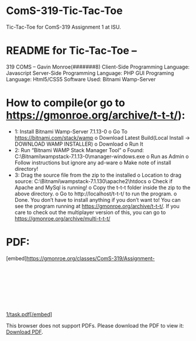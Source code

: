 
# ComS-319-Tic-Tac-Toe
Tic-Tac-Toe for ComS-319 Assignment 1 at ISU.
# README for Tic-Tac-Toe – 
319 COMS – Gavin Monroe(#######8) Client-Side Programming Language: Javascript Server-Side Programming Language: PHP GUI Programing Language: Html5/CSS5 Software Used: Bitnami Wamp-Server
# How to compile(or go to https://gmonroe.org/archive/t-t-t/): 
- 1: Install Bitnami Wamp-Server 7.1.13-0 o Go To https://bitnami.com/stack/wamp o Download Latest Build(Local Install -> DOWNLOAD WAMP INSTALLER)
  o Download o Run It
- 2: Run “Bitnami WAMP Stack Manager Tool” o Found: C:\Bitnami\wampstack-7.1.13-0\manager-windows.exe o Run as Admin
  o Follow instructions but ignore any ad-ware o Make note of install directory!
- 3: Drag the source file from the zip to the installed o Location to drag source: C:\Bitnami\wampstack-7.1.130\apache2\htdocs
  o Check if Apache and MySql is running!
  o Copy the t-t-t folder inside the zip to the above directory. o Go to http://localhost/t-t-t/ to run the program. o Done.
You don’t have to install anything if you don’t want to! You can see the program running at https://gmonroe.org/archive/t-t-t/.
If you care to check out the multiplayer version of this, you can go to https://gmonroe.org/archive/multi-t-t-t/

# PDF:
[embed]https://gmonroe.org/classes/ComS-319/Assignment-1/task.pdf[/embed]
<object data="https://gmonroe.org/classes/ComS-319/Assignment-1/task.pdf" type="application/pdf" width="700px" height="700px">
    <embed src="https://gmonroe.org/classes/ComS-319/Assignment-1/task.pdf">
        <p>This browser does not support PDFs. Please download the PDF to view it: <a href="https://gmonroe.org/classes/ComS-319/Assignment-1/task.pdf">Download PDF</a>.</p>
    </embed>
</object>
